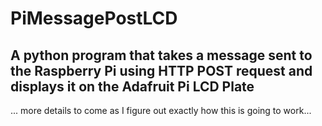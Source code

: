 # PiMessagePostLCD

## A python program that takes a message sent to the Raspberry Pi using HTTP POST request and displays it on the Adafruit Pi LCD Plate

... more details to come as I figure out exactly how this is going to work...
